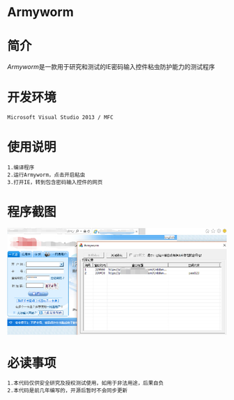Armyworm
===  
          
简介
===

*Armyworm*是一款用于研究和测试的IE密码输入控件粘虫防护能力的测试程序

开发环境
===
    Microsoft Visual Studio 2013 / MFC
    
使用说明
===
    1.编译程序
    2.运行Armyworm，点击开启粘虫
    3.打开IE，转到包含密码输入控件的网页
   
程序截图
===
 ![image](https://github.com/DrizzleRisk/Armyworm/blob/master/screenshot.png)

必读事项
===
	1.本代码仅供安全研究及授权测试使用，如用于非法用途，后果自负
	2.本代码是前几年编写的，开源后暂时不会同步更新

